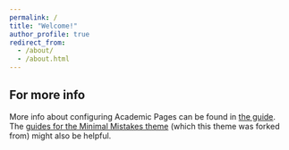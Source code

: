 ```yaml
---
permalink: /
title: "Welcome!"
author_profile: true
redirect_from: 
  - /about/
  - /about.html
---
```




For more info
------
More info about configuring Academic Pages can be found in [the guide](https://academicpages.github.io/markdown/). The [guides for the Minimal Mistakes theme](https://mmistakes.github.io/minimal-mistakes/docs/configuration/) (which this theme was forked from) might also be helpful.

